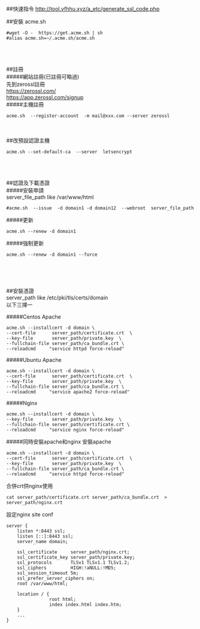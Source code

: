 

##快速指令
http://tool.vfhhu.xyz/a_etc/generate_ssl_code.php

##安裝 acme.sh
```shell
#wget -O -  https://get.acme.sh | sh
#alias acme.sh=~/.acme.sh/acme.sh
```
<br><br><br>
##註冊<br>
#####網站註冊(已註冊可略過)<br>
先到zerossl註冊<BR>
https://zerossl.com/
<br>
https://app.zerossl.com/signup
<br>
#####主機註冊
```shell
acme.sh  --register-account  -m mail@xxx.com --server zerossl
```
<br><br>
##改預設認證主機<br>
```shell
acme.sh --set-default-ca  --server  letsencrypt
```
<br><br><br>
##認證及下載憑證<br>
#####安裝申請<br>
server_file_path like /var/www/html
```shell
#acme.sh  --issue  -d domain1 -d domain12  --webroot  server_file_path
```
#####更新
```shell
acme.sh --renew -d domain1
```
#####強制更新
```shell
acme.sh --renew -d domain1 --force
```
<br><br><br>

##安裝憑證 <br>
server_path like /etc/pki/tls/certs/domain<br>
以下三擇一

#####Centos Apache
```shell
acme.sh --installcert -d domain \
--cert-file      server_path/certificate.crt  \
--key-file       server_path/private.key  \
--fullchain-file server_path/ca_bundle.crt \
--reloadcmd     "service httpd force-reload"
```
#####Ubuntu Apache
```shell
acme.sh --installcert -d domain \
--cert-file      server_path/certificate.crt  \
--key-file       server_path/private.key  \
--fullchain-file server_path/ca_bundle.crt \
--reloadcmd     "service apache2 force-reload"
```
#####Nginx
```shell
acme.sh --installcert -d domain \
--key-file       server_path/private.key  \
--fullchain-file server_path/certificate.crt \
--reloadcmd     "service nginx force-reload"
```

#####同時安裝apache和nginx
安裝apache
```shell
acme.sh --installcert -d domain \
--cert-file      server_path/certificate.crt  \
--key-file       server_path/private.key  \
--fullchain-file server_path/ca_bundle.crt \
--reloadcmd     "service httpd force-reload"
```
合併crt供nginx使用
```shell
cat server_path/certificate.crt server_path/ca_bundle.crt  > server_path/nginx.crt
```
設定nginx site conf
```shell
server {
    listen *:8443 ssl;
    listen [::]:8443 ssl;
    server_name domain;

    ssl_certificate     server_path/nginx.crt;
    ssl_certificate_key server_path/private.key;
    ssl_protocols       TLSv1 TLSv1.1 TLSv1.2;
    ssl_ciphers         HIGH:!aNULL:!MD5;
    ssl_session_timeout 5m;
    ssl_prefer_server_ciphers on;
    root /var/www/html;
        
    location / {
                root html;
                index index.html index.htm;
    }
    ...
}
```